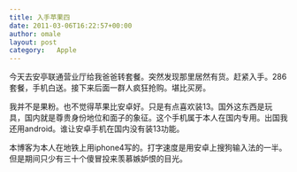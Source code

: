 ```yaml
---
title: 入手苹果四
date: 2011-03-06T16:22:57+00:00
author: omale
layout: post
category:   Apple
---
```

今天去安亭联通营业厅给我爸爸转套餐。突然发现那里居然有货。赶紧入手。286套餐，手机白送。接下来后面一群人疯狂抢购。堪比买房。

我并不是果粉。也不觉得苹果比安卓好。只是有点喜欢装13。国外这东西是玩具，国内就是尊贵身份地位和面子的象征。这个手机属于本人在国内专用。出国我还用android。谁让安卓手机在国内没有装13功能。

本博客为本人在地铁上用iphone4写的。打字速度是用安卓上搜狗输入法的一半。但是期间只少有三十个傻冒投来羡慕嫉妒恨的目光。
